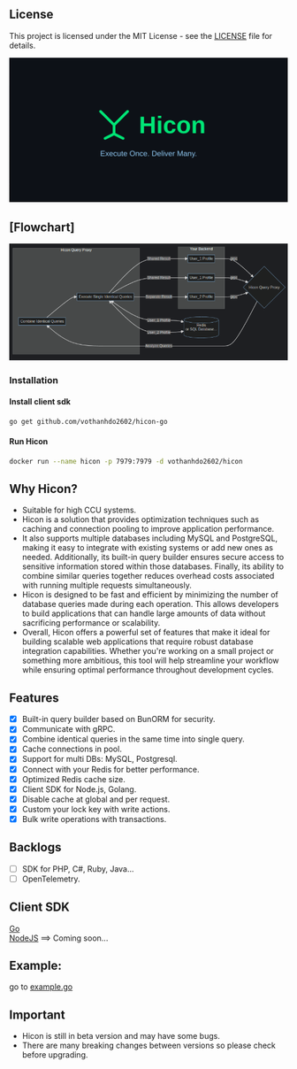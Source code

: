 ## License

This project is licensed under the MIT License - see the [LICENSE](LICENSE) file for details.

![img.png](logo.png)

## [Flowchart]

![img.png](flowchart.png)

### Installation

#### Install client sdk

```bash
go get github.com/vothanhdo2602/hicon-go
```

#### Run Hicon

```bash
docker run --name hicon -p 7979:7979 -d vothanhdo2602/hicon
```

## Why Hicon?

- Suitable for high CCU systems.
- Hicon is a solution that provides optimization techniques such as caching and connection pooling to improve
  application performance.
- It also supports multiple databases including MySQL and PostgreSQL, making it easy to integrate with existing systems
  or add new ones as needed. Additionally, its built-in query builder ensures secure access to sensitive information
  stored within those databases. Finally, its ability to combine similar queries together reduces overhead costs
  associated with running multiple requests simultaneously.
- Hicon is designed to be fast and efficient by minimizing the number of database queries made during each operation.
  This allows developers to build applications that can handle large amounts of data without sacrificing performance or
  scalability.
- Overall, Hicon offers a powerful set of features that make it ideal for building scalable web applications that
  require robust database integration capabilities. Whether you're working on a small project or something more
  ambitious, this tool will help streamline your workflow while ensuring optimal performance throughout development
  cycles.

## Features

- [x] Built-in query builder based on BunORM for security.
- [x] Communicate with gRPC.
- [x] Combine identical queries in the same time into single query.
- [x] Cache connections in pool.
- [x] Support for multi DBs: MySQL, Postgresql.
- [x] Connect with your Redis for better performance.
- [x] Optimized Redis cache size.
- [x] Client SDK for Node.js, Golang.
- [x] Disable cache at global and per request.
- [x] Custom your lock key with write actions.
- [x] Bulk write operations with transactions.

## Backlogs

- [ ] SDK for PHP, C#, Ruby, Java...
- [ ] OpenTelemetry.

## Client SDK

[Go](https://github.com/vothanhdo2602/hicon-go)\
[NodeJS](https://github.com/vothanhdo2602) ==> Coming soon...

## Example:

go to [example.go](example/example.go)

## Important

- Hicon is still in beta version and may have some bugs.
- There are many breaking changes between versions so please check before upgrading.

